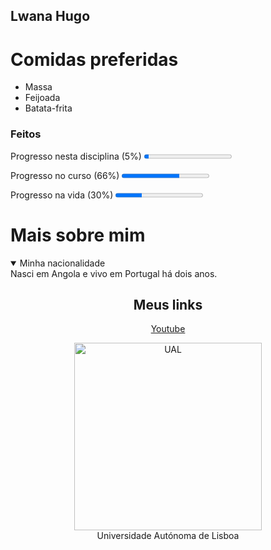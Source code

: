 ## Lwana Hugo
 
 <h1>Comidas preferidas</h1>
    <ul>
		<li>Massa
		</li>
		<li>Feijoada
			</li>
 	<li>Batata-frita
			</li>
    </ul>
    
    
   <section>
		<h3>Feitos</h3>
		<p>Progresso nesta disciplina (5%)
                   <progress value = "0.05"></progress><br/>
		   </p>
 <p>Progresso no curso (66%)
                   <progress value = "0.66"></progress><br/>
		   </p>
 <p>Progresso na vida (30%)
                   <progress value = "0.3"></progress><br/>
	
 </p>
 
</section>

<h1>Mais sobre mim</h1>
	
<details open>
		<summary>Minha nacionalidade</summary>
		Nasci em Angola e vivo em Portugal há dois anos.
</details>


<header>
	   <nav>
	      <h1>Meus links</h1>
	      <a href="http://www.youtube.com">Youtube</a>
	      <figure>
		<a href="http://www.ual.pt">
		   <img src="https://autonoma.pt/wp-content/uploads/2017/12/ual00023.jpg" alt="UAL" width=300>
		</a>
		<figcaption>Universidade Autónoma de Lisboa</figcaption>
	       </figure>	
	   </nav>
	</header>
 



